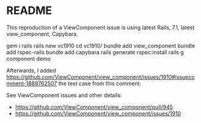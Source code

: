 # README

This reproduction of a ViewComponent issue is using latest Rails, 7.1, latest view_component, Capybara.

  gem i rails
  rails new vc1910
  cd vc1910/
  bundle add view_component
  bundle add rspec-rails
  bundle add capybara
  rails generate rspec:install
  rails g component demo

Afterwards, I added https://github.com/ViewComponent/view_component/issues/1910#issuecomment-1889762507 the test case from this comment.

See ViewComponent issues and other details:

- https://github.com/ViewComponent/view_component/pull/945
- https://github.com/ViewComponent/view_component/issues/1910
